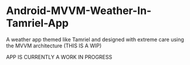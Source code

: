 # Android-MVVM-Weather-In-Tamriel-App
A weather app themed like Tamriel and designed with extreme care using the MVVM architecture (THIS IS A WIP)

APP IS CURRENTLY A WORK IN PROGRESS
